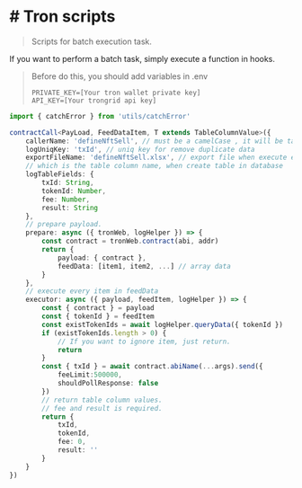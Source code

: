 # # Tron scripts

> Scripts for batch execution task.

If you want to perform a batch task, simply execute a function in hooks.

> Before do this, you should add variables in .env
>
> ```shell
> PRIVATE_KEY=[Your tron wallet private key]
> API_KEY=[Your trongrid api key]
> ```

```typescript
import { catchError } from 'utils/catchError'

contractCall<PayLoad, FeedDataItem, T extends TableColumnValue>({
    callerName: 'defineNftSell', // must be a camelCase , it will be take as a tableName in database.
    logUniqKey: 'txId', // uniq key for remove duplicate data
    exportFileName: 'defineNftSell.xlsx', // export file when execute end.
    // which is the table column name, when create table in database
    logTableFields: {
        txId: String,
        tokenId: Number,
        fee: Number,
        result: String
    },
    // prepare payload.
    prepare: async ({ tronWeb, logHelper }) => {
        const contract = tronWeb.contract(abi, addr)
        return {
            payload: { contract },
            feedData: [item1, item2, ...] // array data
        }
    },
    // execute every item in feedData
    executor: async ({ payload, feedItem, logHelper }) => {
        const { contract } = payload
        const { tokenId } = feedItem
        const existTokenIds = await logHelper.queryData({ tokenId })
        if (existTokenIds.length > 0) {
            // If you want to ignore item, just return.
            return
        }
        const { txId } = await contract.abiName(...args).send({
            feeLimit:500000,
            shouldPollResponse: false
        })
        // return table column values.
        // fee and result is required.
        return {
            txId,
            tokenId,
            fee: 0,
            result: ''
        }
    }
})

```
